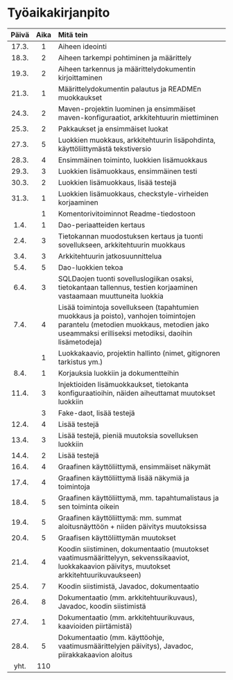 # Työaikakirjanpito

| Päivä | Aika | Mitä tein |
| :---: | :---:| :-------- |
| 17.3. | 1    | Aiheen ideointi |
| 18.3. | 2    | Aiheen tarkempi pohtiminen ja määrittely |
| 19.3. | 2    | Aiheen tarkennus ja määrittelydokumentin kirjoittaminen
| 21.3. | 1    | Määrittelydokumentin palautus ja READMEn muokkaukset
| 24.3. | 2    | Maven-projektin luominen ja ensimmäiset maven-konfiguraatiot, arkkitehtuurin miettiminen
| 25.3.	| 2	   | Pakkaukset ja ensimmäiset luokat
| 27.3. | 5	   | Luokkien muokkaus, arkkitehtuurin lisäpohdinta, käyttöliittymästä tekstiversio
| 28.3. | 4	   | Ensimmäinen toiminto, luokkien lisämuokkaus
| 29.3.	| 3	   | Luokkien lisämuokkaus, ensimmäinen testi
| 30.3. |	2	   | Luokkien lisämuokkaus, lisää testejä
| 31.3.	| 1	   | Luokkien lisämuokkaus, checkstyle-virheiden korjaaminen 
|       | 1    | Komentorivitoiminnot Readme-tiedostoon
| 1.4.  | 1    | Dao-periaatteiden kertaus
| 2.4.  | 3    | Tietokannan muodostuksen kertaus ja tuonti sovellukseen, arkkitehtuurin muokkaus
| 3.4.  | 3    | Arkkitehtuurin jatkosuunnittelua
| 5.4.  | 5    | Dao-luokkien tekoa
| 6.4.  | 3    | SQLDaojen tuonti sovelluslogiikan osaksi, tietokantaan tallennus, testien korjaaminen vastaamaan muuttuneita luokkia
| 7.4.  | 4    | Lisää toimintoja sovellukseen (tapahtumien muokkaus ja poisto), vanhojen toimintojen parantelu (metodien muokkaus, metodien jako useammaksi erilliseksi metodiksi, daoihin lisämetodeja)
|       | 1    | Luokkakaavio, projektin hallinto (nimet, gitignoren tarkistus ym.)
| 8.4.  | 1    | Korjauksia luokkiin ja dokumentteihin
| 11.4. | 3    | Injektioiden lisämuokkaukset, tietokanta konfiguraatioihin, näiden aiheuttamat muutokset luokkiin
|       | 3    | Fake-daot, lisää testejä
| 12.4. | 4    | Lisää testejä
| 13.4. | 3    | Lisää testejä, pieniä muutoksia sovelluksen luokkiin
| 14.4. | 2    | Lisää testejä
| 16.4. | 4    | Graafinen käyttöliittymä, ensimmäiset näkymät
| 17.4. | 4    | Graafinen käyttöliittymä lisää näkymiä ja toimintoja
| 18.4. | 5    | Graafinen käyttöliittymä, mm. tapahtumalistaus ja sen toiminta oikein
| 19.4. | 5    | Graafinen käyttöliittymä: mm. summat aloitusnäyttöön + niiden päivitys muutoksissa
| 20.4. | 5    | Graafisen käyttöliittymän muutokset
| 21.4. | 4    | Koodin siistiminen, dokumentaatio (muutokset vaatimusmäärittelyyn, sekvenssikaaviot, luokkakaavion päivitys, muutokset arkkitehtuurikuvaukseen)
| 25.4. | 7    | Koodin siistimistä, Javadoc, dokumentaatio
| 26.4. | 8    | Dokumentaatio (mm. arkkitehtuurikuvaus), Javadoc, koodin siistimistä 
| 27.4. | 1    | Dokumentaatio (mm. arkkitehtuurikuvaus, kaavioiden piirtämistä)
| 28.4. | 5    | Dokumentaatio (mm. käyttöohje, vaatimusmäärittelyjen päivitys), Javadoc, piirakkakaavion aloitus
| yht.  | 110   |
